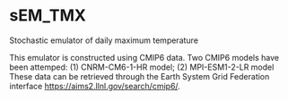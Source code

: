 # sEM_TMX
Stochastic emulator of daily maximum temperature

This emulator is constructed using CMIP6 data. Two CMIP6 models have been attemped: (1) CNRM-CM6-1-HR model; (2) MPI-ESM1-2-LR model
These data can be retrieved through the Earth System Grid Federation interface https://aims2.llnl.gov/search/cmip6/.
